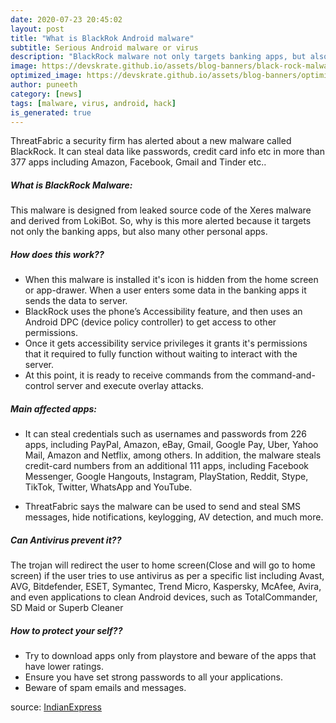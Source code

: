 ```yaml
---
date: 2020-07-23 20:45:02
layout: post
title: "What is BlackRok Android malware"
subtitle: Serious Android malware or virus
description: "BlackRock malware not only targets banking apps, but also many popular personal apps like amazon, messenger etc.."
image: https://devskrate.github.io/assets/blog-banners/black-rock-malware-2020.jpg
optimized_image: https://devskrate.github.io/assets/blog-banners/optimized/black-rock-malware-2020.webp
author: puneeth
category: [news]
tags: [malware, virus, android, hack]
is_generated: true
---
```


ThreatFabric a security firm has alerted about a new malware called BlackRock. It can steal data like passwords, credit card info etc in more than 377 apps including Amazon, Facebook, Gmail and Tinder etc..

##### What is BlackRock Malware:

This malware is designed from leaked source code of the Xeres malware and derived from LokiBot. So, why is this more alerted because it targets not only the banking apps, but also many other personal apps.

##### How does this work??
+ When this malware is installed it's icon is hidden from the home screen or app-drawer. When a user enters some data in the banking apps it sends the data to server.
+ BlackRock uses the phone’s Accessibility feature, and then uses an Android DPC (device policy controller) to get access to other permissions.
+ Once it gets accessibility service privileges it grants it's permissions that it required to fully function without waiting to interact with the server.
+ At this point, it is ready to receive commands from the command-and-control server and execute overlay attacks.

##### Main affected apps:
+ It can steal credentials such as usernames and passwords from 226 apps, including PayPal, Amazon, eBay, Gmail, Google Pay, Uber, Yahoo Mail, Amazon and Netflix, among others. In addition, the malware steals credit-card numbers from an additional 111 apps, including Facebook Messenger, Google Hangouts, Instagram, PlayStation, Reddit, Stype, TikTok, Twitter, WhatsApp and YouTube.

+ ThreatFabric says the malware can be used to send and steal SMS messages, hide notifications, keylogging, AV detection, and much more.

##### Can Antivirus prevent it??

The trojan will redirect the user to home screen(Close and will go to home screen) if the user tries to use antivirus as per a specific list including Avast, AVG, Bitdefender, ESET, Symantec, Trend Micro, Kaspersky, McAfee, Avira, and even applications to clean Android devices, such as TotalCommander, SD Maid or Superb Cleaner

##### How to protect your self??
+ Try to download apps only from playstore and beware of the apps that have lower ratings. 
+ Ensure you have set strong passwords to all your applications.
+ Beware of spam emails and messages.

source: [IndianExpress](https://indianexpress.com/article/explained/blackrock-android-malware-337-apps-data-privacy-6513223/lite/)

